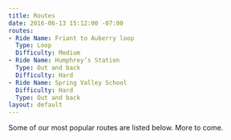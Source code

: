 ```yaml
---
title: Routes
date: 2016-06-13 15:12:00 -07:00
routes:
- Ride Name: Friant to Auberry loop
  Type: Loop
  Difficulty: Medium
- Ride Name: Humphrey’s Station
  Type: Out and back
  Difficulty: Hard
- Ride Name: Spring Valley School
  Difficulty: Hard
  Type: Out and back
layout: default
---
```


Some of our most popular routes are listed below. More to come.